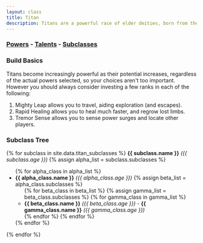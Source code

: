 ```yaml
---
layout: class
title: Titan
description: Titans are a powerful race of elder deities, born from the primal forces of the universe.
---
```


### [Powers](powers) - [Talents](talents) - [Subclasses](subclasses)

### Build Basics

Titans become increasingly powerful as their potential increases, regardless of
the actual powers selected, so your choices aren't too important.  However you 
should always consider investing a few ranks in each of the following:

1. Mighty Leap allows you to travel, aiding exploration (and escapes).
2. Rapid Healing allows you to heal much faster, and regrow lost limbs.
3. Tremor Sense allows you to sense power surges and locate other players.

### Subclass Tree
<div class="clt">
{% for subclass in site.data.titan_subclasses %}
  <strong>{{ subclass.name }}</strong> <em>({{ subclass.age }})</em>
  {% assign alpha_list = subclass.subclasses %}
  <ul>
    {% for alpha_class in alpha_list %}
    <li>
      <strong>{{ alpha_class.name }}</strong> <em>({{ alpha_class.age }})</em>
      {% assign beta_list = alpha_class.subclasses %}
      <ul>
        {% for beta_class in beta_list %}
        {% assign gamma_list = beta_class.subclasses %}
        {% for gamma_class in gamma_list %}
        <li>
          <strong>{{ beta_class.name }}</strong> <em>({{ beta_class.age }})</em> - <strong>{{ gamma_class.name }}</strong> <em>({{ gamma_class.age }})</em>
        </li>
        {% endfor %}
        {% endfor %}
      </ul>
    </li>
    {% endfor %}
  </ul>
  {% endfor %}
 </div>

